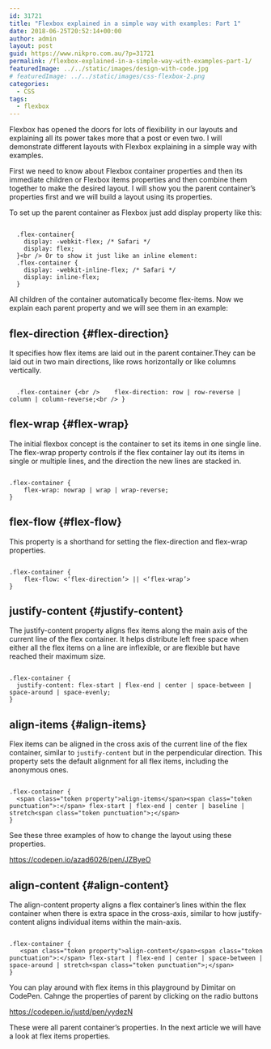 ```yaml
---
id: 31721
title: "Flexbox explained in a simple way with examples: Part 1"
date: 2018-06-25T20:52:14+00:00
author: admin
layout: post
guid: https://www.nikpro.com.au/?p=31721
permalink: /flexbox-explained-in-a-simple-way-with-examples-part-1/
featuredImage: ../../static/images/design-with-code.jpg
# featuredImage: ../../static/images/css-flexbox-2.png
categories:
  - CSS
tags:
  - flexbox
---
```


Flexbox has opened the doors for lots of flexibility in our layouts and explaining all its power takes more that a post or even two. I will demonstrate different layouts with Flexbox explaining in a simple way with examples.

First we need to know about Flexbox container properties and then its immediate children or Flexbox items properties and then combine them together to make the desired layout. I will show you the parent container&#8217;s properties first and we will build a layout using its properties.

To set up the parent container as Flexbox just add display property like this:

```

  .flex-container{
    display: -webkit-flex; /* Safari */
    display: flex;
  }<br /> Or to show it just like an inline element:
  .flex-container {
    display: -webkit-inline-flex; /* Safari */
    display: inline-flex;
  }

```

All children of the container automatically become flex-items. Now we explain each parent property and we will see them in an example:

## flex-direction {#flex-direction}

It specifies how flex items are laid out in the parent container.They can be laid out in two main directions, like rows horizontally or like columns vertically.

```

  .flex-container {<br />    flex-direction: row | row-reverse | column | column-reverse;<br /> }

```

## flex-wrap {#flex-wrap}

The initial flexbox concept is the container to set its items in one single line. The flex-wrap property controls if the flex container lay out its items in single or multiple lines, and the direction the new lines are stacked in.

```

.flex-container {
    flex-wrap: nowrap | wrap | wrap-reverse;
}

```

## flex-flow {#flex-flow}

This property is a shorthand for setting the flex-direction and flex-wrap properties.

```

.flex-container {
    flex-flow: <‘flex-direction’> || <‘flex-wrap’>
}

```

## justify-content {#justify-content}

The justify-content property aligns flex items along the main axis of the current line of the flex container. It helps distribute left free space when either all the flex items on a line are inflexible, or are flexible but have reached their maximum size.

```

.flex-container {
  justify-content: flex-start | flex-end | center | space-between | space-around | space-evenly;
}

```

## <a id="align-items"></a>align-items {#align-items}

Flex items can be aligned in the cross axis of the current line of the flex container, similar to `justify-content` but in the perpendicular direction. This property sets the default alignment for all flex items, including the anonymous ones.

```

.flex-container {
  <span class="token property">align-items</span><span class="token punctuation">:</span> flex-start | flex-end | center | baseline | stretch<span class="token punctuation">;</span>
}

```

See these three examples of how to change the layout using these properties.

https://codepen.io/azad6026/pen/JZByeO

## align-content {#align-content}

The align-content property aligns a flex container’s lines within the flex container when there is extra space in the cross-axis, similar to how justify-content aligns individual items within the main-axis.

```

.flex-container {
   <span class="token property">align-content</span><span class="token punctuation">:</span> flex-start | flex-end | center | space-between | space-around | stretch<span class="token punctuation">;</span>
}

```

You can play around with flex items in this playground by Dimitar on CodePen. Cahnge the properties of parent by clicking on the radio buttons

https://codepen.io/justd/pen/yydezN

These were all parent container&#8217;s properties. In the next article we will have a look at flex items properties.
